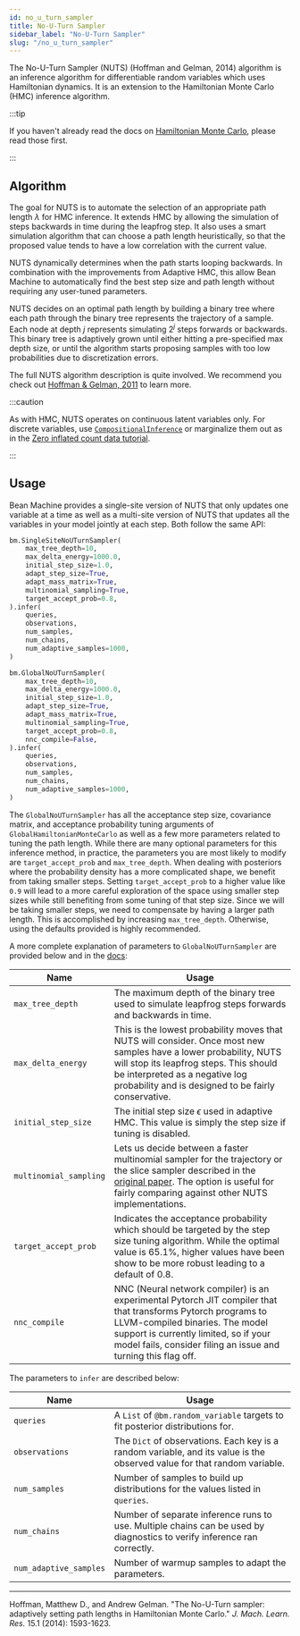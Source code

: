 ```yaml
---
id: no_u_turn_sampler
title: No-U-Turn Sampler
sidebar_label: "No-U-Turn Sampler"
slug: "/no_u_turn_sampler"
---
```


The No-U-Turn Sampler (NUTS) (Hoffman and Gelman, 2014) algorithm is an inference algorithm for differentiable random variables which uses Hamiltonian dynamics. It is an extension to the Hamiltonian Monte Carlo (HMC) inference algorithm.

:::tip

If you haven't already read the docs on [Hamiltonian Monte Carlo](hamiltonian_monte_carlo.md), please read those first.

:::

## Algorithm

The goal for NUTS is to automate the selection of an appropriate path length $\lambda$ for HMC inference. It extends HMC by allowing the simulation of steps backwards in time during the leapfrog step. It also uses a smart simulation algorithm that can choose a path length heuristically, so that the proposed value tends to have a low correlation with the current value.

NUTS dynamically determines when the path starts looping backwards. In combination with the improvements from Adaptive HMC, this allow Bean Machine to automatically find the best step size and path length without requiring any user-tuned parameters.

NUTS decides on an optimal path length by building a binary tree where each path through the binary tree represents the trajectory of a sample. Each node at depth $j$ represents simulating $2^j$ steps forwards or backwards. This binary tree is adaptively grown until either hitting a pre-specified max depth size, or until the algorithm starts proposing samples with too low probabilities due to discretization errors.

The full NUTS algorithm description is quite involved. We recommend you check out [Hoffman & Gelman, 2011](https://arxiv.org/pdf/1111.4246.pdf) to learn more.

:::caution

As with HMC, NUTS operates on continuous latent variables only. For discrete variables, use [`CompositionalInference`](../custom_inference/compositional_inference.md) or marginalize them out as in the [Zero inflated count data tutorial](../overview/tutorials/Zero_inflated_count_data/ZeroInflatedCountData).

:::

## Usage

Bean Machine provides a single-site version of NUTS that only updates one variable at a time
as well as a multi-site version of NUTS that updates all the variables in your model jointly at each step. Both follow the same API:

```py
bm.SingleSiteNoUTurnSampler(
    max_tree_depth=10,
    max_delta_energy=1000.0,
    initial_step_size=1.0,
    adapt_step_size=True,
    adapt_mass_matrix=True,
    multinomial_sampling=True,
    target_accept_prob=0.8,
).infer(
    queries,
    observations,
    num_samples,
    num_chains,
    num_adaptive_samples=1000,
)

bm.GlobalNoUTurnSampler(
    max_tree_depth=10,
    max_delta_energy=1000.0,
    initial_step_size=1.0,
    adapt_step_size=True,
    adapt_mass_matrix=True,
    multinomial_sampling=True,
    target_accept_prob=0.8,
    nnc_compile=False,
).infer(
    queries,
    observations,
    num_samples,
    num_chains,
    num_adaptive_samples=1000,
)
```

The `GlobalNoUTurnSampler` has all the acceptance step size, covariance matrix, and acceptance probability tuning arguments of `GlobalHamiltonianMonteCarlo` as well as a few more parameters related to tuning the path length. While there are many optional parameters for this inference method, in practice, the parameters you are most likely to modify are `target_accept_prob` and `max_tree_depth`. When dealing with posteriors where the probability density has a more complicated shape, we benefit from taking smaller steps. Setting `target_accept_prob` to a higher value like `0.9` will lead to a more careful exploration of the space using smaller step sizes while still benefiting from some tuning of that step size. Since we will be taking smaller steps, we need to compensate by having a larger path length. This is accomplished by increasing `max_tree_depth`. Otherwise, using the defaults provided is highly recommended.

A more complete explanation of parameters to `GlobalNoUTurnSampler` are provided below and in the [docs](https://beanmachine.org/api/beanmachine.ppl.html?highlight=nouturnsampler#beanmachine.ppl.GlobalNoUTurnSampler):

| Name                   | Usage                                                                                                                                                                                                                                                     |
| ---------------------- | ----------------------------------------------------------------------------------------------------------------------------------------------------------------------------------------------------------------------------------------------------      |
| `max_tree_depth`       | The maximum depth of the binary tree used to simulate leapfrog steps forwards and backwards in time.                                                                                                                                                      |
| `max_delta_energy`     | This is the lowest probability moves that NUTS will consider. Once most new samples have a lower probability, NUTS will stop its leapfrog steps. This should be interpreted as a negative log probability and is designed to be fairly conservative.      |
| `initial_step_size`    | The initial step size $\epsilon$ used in adaptive HMC. This value is simply the step size if tuning is disabled.                                                                                                                                          |
| `multinomial_sampling` | Lets us decide between a faster multinomial sampler for the trajectory or the slice sampler described in the [original paper](https://arxiv.org/pdf/1111.4246.pdf). The option is useful for fairly comparing against other NUTS implementations.         |
| `target_accept_prob`   | Indicates the acceptance probability which should be targeted by the step size tuning algorithm. While the optimal value is 65.1%, higher values have been show to be more robust leading to a default of 0.8.                                            |
| `nnc_compile`          | NNC (Neural network compiler) is an experimental Pytorch JIT compiler that that transforms Pytorch programs to LLVM-compiled binaries. The model support is currently limited, so if your model fails, consider filing an issue and turning this flag off.|

The parameters to `infer` are described below:

| Name                   | Usage                                                                                                                    |
| ---------------------- | ------------------------------------------------------------------------------------------------------------------------ |
| `queries`              | A `List` of `@bm.random_variable` targets to fit posterior distributions for.                                            |
| `observations`         | The `Dict` of observations. Each key is a random variable, and its value is the observed value for that random variable. |
| `num_samples`          | Number of samples to build up distributions for the values listed in `queries`.                                          |
| `num_chains`           | Number of separate inference runs to use. Multiple chains can be used by diagnostics to verify inference ran correctly.  |
| `num_adaptive_samples` | Number of warmup samples to adapt the parameters.                                                                        |

---

Hoffman, Matthew D., and Andrew Gelman. "The No-U-Turn sampler: adaptively setting path lengths in Hamiltonian Monte Carlo." _J. Mach. Learn. Res._ 15.1 (2014): 1593-1623.
